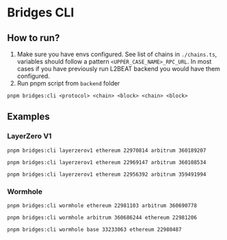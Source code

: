 # Bridges CLI

## How to run?
1. Make sure you have envs configured. See list of chains in `./chains.ts`, variables should follow a pattern `<UPPER_CASE_NAME>_RPC_URL`. In most cases if you have previously run L2BEAT backend you would have them configured.
2. Run pnpm script from `backend` folder
```
pnpm bridges:cli <protocol> <chain> <block> <chain> <block>
```

## Examples

### LayerZero V1
```
pnpm bridges:cli layerzerov1 ethereum 22970814 arbitrum 360189207
```
```
pnpm bridges:cli layerzerov1 ethereum 22969147 arbitrum 360108534
```
```
pnpm bridges:cli layerzerov1 ethereum 22956392 arbitrum 359491994
```

### Wormhole
```
pnpm bridges:cli wormhole ethereum 22981103 arbitrum 360690778
```
```
pnpm bridges:cli wormhole arbitrum 360686244 ethereum 22981206
```
```
pnpm bridges:cli wormhole base 33233063 ethereum 22980487
```
